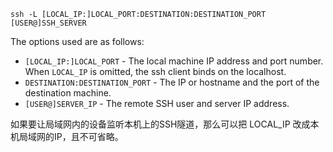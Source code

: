 ```shell
ssh -L [LOCAL_IP:]LOCAL_PORT:DESTINATION:DESTINATION_PORT [USER@]SSH_SERVER
```

The options used are as follows:

- `[LOCAL_IP:]LOCAL_PORT` - The local machine IP address and port number. When `LOCAL_IP` is omitted, the ssh client binds on the localhost.
- `DESTINATION:DESTINATION_PORT` - The IP or hostname and the port of the destination machine.
- `[USER@]SERVER_IP` - The remote SSH user and server IP address.


如果要让局域网内的设备监听本机上的SSH隧道，那么可以把 LOCAL_IP 改成本机局域网的IP，且不可省略。